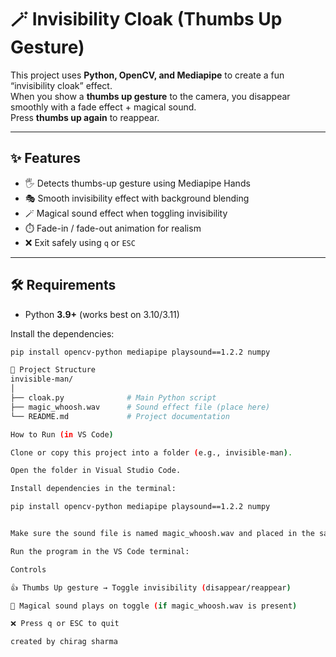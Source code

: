 
# 🪄 Invisibility Cloak (Thumbs Up Gesture)

This project uses **Python, OpenCV, and Mediapipe** to create a fun “invisibility cloak” effect.  
When you show a **thumbs up gesture** to the camera, you disappear smoothly with a fade effect + magical sound.  
Press **thumbs up again** to reappear.  

---

## ✨ Features

- 🖐️ Detects thumbs-up gesture using Mediapipe Hands  
- 🎭 Smooth invisibility effect with background blending  
- 🪄 Magical sound effect when toggling invisibility  
- ⏱️ Fade-in / fade-out animation for realism  
- ❌ Exit safely using `q` or `ESC`  

---

## 🛠️ Requirements

- Python **3.9+** (works best on 3.10/3.11)  

Install the dependencies:

```bash
pip install opencv-python mediapipe playsound==1.2.2 numpy

📂 Project Structure
invisible-man/
│
├── cloak.py              # Main Python script
├── magic_whoosh.wav      # Sound effect file (place here)
└── README.md             # Project documentation

How to Run (in VS Code)

Clone or copy this project into a folder (e.g., invisible-man).

Open the folder in Visual Studio Code.

Install dependencies in the terminal:

pip install opencv-python mediapipe playsound==1.2.2 numpy


Make sure the sound file is named magic_whoosh.wav and placed in the same folder as cloak.py.

Run the program in the VS Code terminal:

Controls

👍 Thumbs Up gesture → Toggle invisibility (disappear/reappear)

🎵 Magical sound plays on toggle (if magic_whoosh.wav is present)

❌ Press q or ESC to quit

created by chirag sharma
